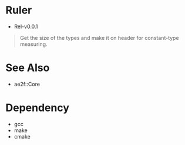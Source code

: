 # Ruler
- Rel-v0.0.1
> Get the size of the types and make it on header for constant-type measuring.

# See Also
- ae2f::Core

# Dependency
- gcc
- make
- cmake